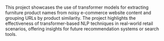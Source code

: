 This project showcases the use of transformer models for extracting furniture product names from noisy e-commerce website content and grouping URLs by product similarity. The project highlights the effectiveness of transformer-based NLP techniques in real-world retail scenarios, offering insights for future recommendation systems or search tools.
